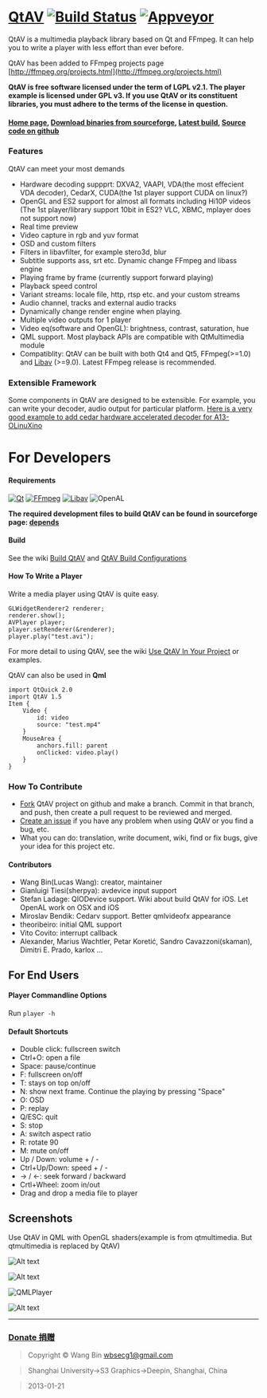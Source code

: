 # [QtAV](http://www.qtav.org)  [![Build Status](https://travis-ci.org/wang-bin/QtAV.svg)](https://travis-ci.org/wang-bin/QtAV) [![Appveyor](https://ci.appveyor.com/api/projects/status/github/wang-bin/qtav?svg=true&passingText=windows%20-%20OK)](https://ci.appveyor.com/project/wang-bin/qtav)

QtAV is a multimedia playback library based on Qt and FFmpeg. It can help you to write a player
with less effort than ever before.

QtAV has been added to FFmpeg projects page [http://ffmpeg.org/projects.html](http://ffmpeg.org/projects.html)

**QtAV is free software licensed under the term of LGPL v2.1. The player example is licensed under GPL v3.  If you use QtAV or its constituent libraries,
you must adhere to the terms of the license in question.**


#### [Home page](http://www.qtav.org), [Download binaries from sourceforge](https://sourceforge.net/projects/qtav/files/release), [Latest build](https://sourceforge.net/projects/qtav/files/ci), [Source code on github](https://github.com/wang-bin/QtAV)

### Features

QtAV can meet your most demands

- Hardware decoding suppprt: DXVA2, VAAPI, VDA(the most effecient VDA decoder), CedarX, CUDA(the 1st player support CUDA on linux?)
- OpenGL and ES2 support for almost all formats including Hi10P videos (The 1st player/library support 10bit in ES2? VLC, XBMC, mplayer does not support now)
- Real time preview
- Video capture in rgb and yuv format
- OSD and custom filters
- Filters in libavfilter, for example stero3d, blur
- Subtitle supports ass, srt etc. Dynamic change FFmpeg and libass engine
- Playing frame by frame (currently support forward playing)
- Playback speed control
- Variant streams: locale file, http, rtsp etc. and your custom streams
- Audio channel, tracks and external audio tracks
- Dynamically change render engine when playing.
- Multiple video outputs for 1 player
- Video eq(software and OpenGL): brightness, contrast, saturation, hue
- QML support. Most playback APIs are compatible with QtMultimedia module
- Compatiblity: QtAV can be built with both Qt4 and Qt5, FFmpeg(>=1.0) and [Libav](http://libav.org) (>=9.0). Latest FFmpeg release is recommended.


### Extensible Framework

  Some components in QtAV are designed to be extensible. For example, you can write your decoder, audio output for particular platform. [Here is a very good example to add cedar hardware accelerated decoder for A13-OLinuXino](https://github.com/mireq/QtAV/commit/d7b428c1dae66b2a85b7a6bfa7b253980b5b963c)


# For Developers

#### Requirements

[![Qt](http://upload.wikimedia.org/wikipedia/commons/thumb/9/94/Qt_logo.svg/64px-Qt_logo.svg.png "Qt4.8 or Qt5")](http://www.qt.io)
[![FFmpeg](http://ffmpeg.org/ffmpeg-logo.png "(>=1.0)Latest version is recommanded")](http://ffmpeg.org)
[![Libav](http://libav.org/libav-logo-text.png ">=9.0")](http://libav.org)
![OpenAL](http://upload.wikimedia.org/wikipedia/zh/2/28/OpenAL_logo.png "OpenAL or OpenAL soft")

**The required development files to build QtAV can be found in sourceforge
page: [depends](https://sourceforge.net/projects/qtav/files/depends)**

#### Build

See the wiki [Build QtAV](https://github.com/wang-bin/QtAV/wiki/Build-QtAV) and [QtAV Build Configurations](https://github.com/wang-bin/QtAV/wiki/QtAV-Build-Configurations)


#### How To Write a Player

Write a media player using QtAV is quite easy.

    GLWidgetRenderer2 renderer;
    renderer.show();
    AVPlayer player;
    player.setRenderer(&renderer);
    player.play("test.avi");

For more detail to using QtAV, see the wiki [Use QtAV In Your Project](https://github.com/wang-bin/QtAV/wiki/Use-QtAV-In-Your-Projects) or examples.


QtAV can also be used in **Qml**

    import QtQuick 2.0
    import QtAV 1.5
    Item {
        Video {
            id: video
            source: "test.mp4"
        }
        MouseArea {
            anchors.fill: parent
            onClicked: video.play()
        }
    }

### How To Contribute

- [Fork](https://github.com/wang-bin/QtAV/fork) QtAV project on github and make a branch. Commit in that branch, and push, then create a pull request to be reviewed and merged.
- [Create an issue](https://github.com/wang-bin/QtAV/issues/new) if you have any problem when using QtAV or you find a bug, etc.
- What you can do: translation, write document, wiki, find or fix bugs, give your idea for this project etc.

#### Contributors

- Wang Bin(Lucas Wang): creator, maintainer
- Gianluigi Tiesi(sherpya): avdevice input support
- Stefan Ladage: QIODevice support. Wiki about build QtAV for iOS. Let OpenAL work on OSX and iOS
- Miroslav Bendik: Cedarv support. Better qmlvideofx appearance
- theoribeiro: initial QML support
- Vito Covito: interrupt callback
- Alexander, Marius Wachtler, Petar Koretić, Sandro Cavazzoni(skaman), Dimitri E. Prado, karlox ...

For End Users
-------------

#### Player Commandline Options

Run `player -h`


#### Default Shortcuts

- Double click: fullscreen switch
- Ctrl+O: open a file
- Space: pause/continue
- F: fullscreen on/off
- T: stays on top on/off
- N: show next frame. Continue the playing by pressing "Space"
- O: OSD
- P: replay
- Q/ESC: quit
- S: stop
- A: switch aspect ratio
- R: rotate 90
- M: mute on/off
- Up / Down: volume + / -
- Ctrl+Up/Down: speed + / -
- -> / <-: seek forward / backward
- Crtl+Wheel: zoom in/out
- Drag and drop a media file to player


Screenshots
----------

Use QtAV in QML with OpenGL shaders(example is from qtmultimedia. But qtmultimedia is replaced by QtAV)

![Alt text](https://sourceforge.net/p/qtav/screenshot/QtAV-QML-Shader.jpg "QtAV QML Shaders")

![Alt text](http://www.qtav.org/screenshots/player-OSX.jpg "player on OSX")

![QMLPlayer](http://www.qtav.org/screenshots/QMLPlayer-preview-ubuntu.jpg "QMLPlayer")

![Alt text](http://www.qtav.org/screenshots/videowall.png "video wall")



***
### [Donate 捐赠](http://www.qtav.org/donate.html)




> Copyright &copy; Wang Bin wbsecg1@gmail.com

> Shanghai University->S3 Graphics->Deepin, Shanghai, China

> 2013-01-21
